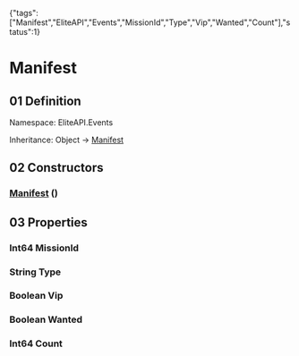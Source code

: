 {"tags":["Manifest","EliteAPI","Events","MissionId","Type","Vip","Wanted","Count"],"status":1}

# Manifest

## 01 Definition

Namespace: <span class='code'>EliteAPI.Events</span>

Inheritance: <span class='code'>Object</span> → <span class='code'>[Manifest](../../EliteAPI/Events/Manifest.html)</span>

## 02 Constructors

### <span class='code'>[Manifest](../../EliteAPI/Events/Manifest.html)</span> ()

## 03 Properties

### <span class='code'>Int64</span> MissionId

### <span class='code'>String</span> Type

### <span class='code'>Boolean</span> Vip

### <span class='code'>Boolean</span> Wanted

### <span class='code'>Int64</span> Count

